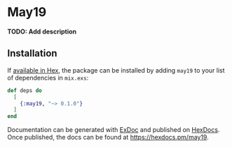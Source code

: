 # May19

**TODO: Add description**

## Installation

If [available in Hex](https://hex.pm/docs/publish), the package can be installed
by adding `may19` to your list of dependencies in `mix.exs`:

```elixir
def deps do
  [
    {:may19, "~> 0.1.0"}
  ]
end
```

Documentation can be generated with [ExDoc](https://github.com/elixir-lang/ex_doc)
and published on [HexDocs](https://hexdocs.pm). Once published, the docs can
be found at <https://hexdocs.pm/may19>.

